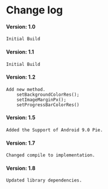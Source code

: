 # Change log

#### Version: 1.0

```
Initial Build
```
#### Version: 1.1

```
Initial Build
```
#### Version: 1.2

```
Add new method.
    setBackgroundColorRes();
    setImageMarginPx();
    setProgressBarColorRes()
```

#### Version: 1.5

```
Added the Support of Android 9.0 Pie.
```

#### Version: 1.7

```
Changed compile to implementation.
```

#### Version: 1.8

```
Updated library dependencies.
```